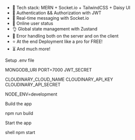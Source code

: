 

- 🌟 Tech stack: MERN + Socket.io + TailwindCSS + Daisy UI
- 🎃 Authentication && Authorization with JWT
- 👾 Real-time messaging with Socket.io
- 🚀 Online user status
- 👌 Global state management with Zustand
- 🐞 Error handling both on the server and on the client
- ⭐ At the end Deployment like a pro for FREE!
- ⏳ And much more!

 Setup .env file

MONGODB_URI
PORT=7000
JWT_SECRET

CLOUDINARY_CLOUD_NAME
CLOUDINARY_API_KEY
CLOUDINARY_API_SECRET

NODE_ENV=development


 Build the app


npm run build


Start the app

shell
npm start

